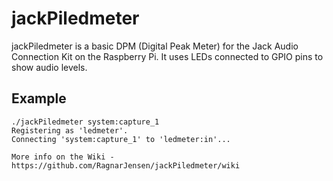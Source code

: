 # jackPiledmeter
jackPiledmeter is a basic DPM (Digital Peak Meter)
for the Jack Audio Connection Kit on the Raspberry Pi.
It uses LEDs connected to GPIO pins to show  audio levels.

Example
-------

    ./jackPiledmeter system:capture_1
    Registering as 'ledmeter'.
    Connecting 'system:capture_1' to 'ledmeter:in'...
    
    More info on the Wiki - https://github.com/RagnarJensen/jackPiledmeter/wiki
    
